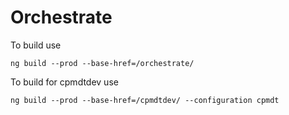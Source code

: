 # Orchestrate

To build use

`ng build --prod --base-href=/orchestrate/`


To build for cpmdtdev use

`ng build --prod --base-href=/cpmdtdev/ --configuration cpmdt`
